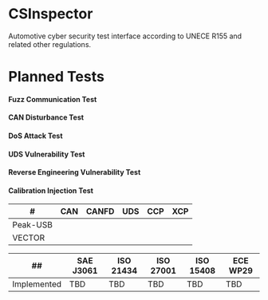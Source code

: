 # CSInspector
Automotive cyber security test interface according to UNECE R155 and related other regulations.

# Planned Tests
#### Fuzz Communication Test
#### CAN Disturbance Test
#### DoS Attack Test
#### UDS Vulnerability Test
#### Reverse Engineering Vulnerability Test
#### Calibration Injection Test


|       # |CAN      |CANFD       |UDS          |CCP          |XCP          |
|---------|---------|------------|-------------|-------------|-------------|
|Peak-USB |         |            |             |             |             |
|VECTOR   |         |            |             |             |             |

|     ##         |SAE J3061     |ISO 21434    |ISO 27001      |ISO 15408    |ECE WP29       |
|----------------|--------------|-------------|---------------|-------------|---------------|
|Implemented     |TBD           |TBD          |TBD            |TBD          |TBD            |
